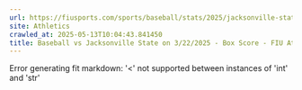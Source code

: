 ```yaml
---
url: https://fiusports.com/sports/baseball/stats/2025/jacksonville-state/boxscore/12746
site: Athletics
crawled_at: 2025-05-13T10:04:43.841450
title: Baseball vs Jacksonville State on 3/22/2025 - Box Score - FIU Athletics
---
```


Error generating fit markdown: '<' not supported between instances of 'int' and 'str'